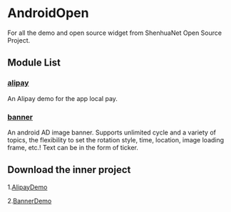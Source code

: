 # AndroidOpen

For all the demo and open source widget from ShenhuaNet Open Source Project.

## Module List
### [alipay](https://github.com/shenhuanet/AndroidOpen/tree/master/alipay)
An Alipay demo for the app local pay.
### [banner](https://github.com/shenhuanet/AndroidOpen/tree/master/banner)
An android AD image banner. Supports unlimited cycle and a variety of topics, the flexibility to set the rotation style, time, location, image loading frame, etc.!
Text can be in the form of ticker.

## Download the inner project
1.[AlipayDemo](https://github.com/shenhuanet/AndroidOpen/tree/master/--Downloads/AlipayDemo.zip)

2.[BannerDemo](https://github.com/shenhuanet/AndroidOpen/tree/master/--Downloads/BannerDemo.zip)